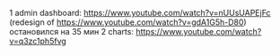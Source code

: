 1 admin dashboard: https://www.youtube.com/watch?v=nUUsUAPEjFc (redesign of https://www.youtube.com/watch?v=gdA1G5h-D80)
  остановился на 35 мин
2 charts: https://www.youtube.com/watch?v=q3zc1ph5fvg